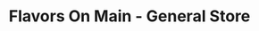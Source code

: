 ---
title: "Flavors On Main - General Store"
url: /marion/flavors-on-main-general-store/
shop: Dorfladen
---